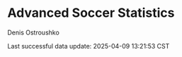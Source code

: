 # Advanced Soccer Statistics
Denis Ostroushko

<!-- gfm -->

Last successful data update: 2025-04-09 13:21:53 CST
